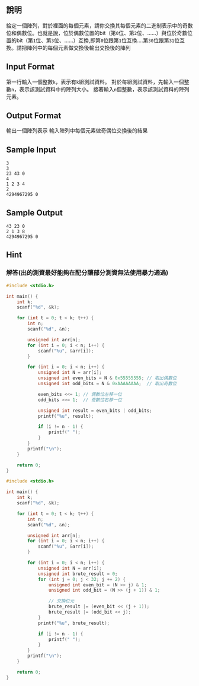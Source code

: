 ## 說明 ##

給定一個陣列，對於裡面的每個元素，請你交換其每個元素的二進制表示中的奇數位和偶數位。也就是說，位於偶數位置的bit（第`0`位、第`2`位、……）與位於奇數位置的bit（第`1`位、第`3`位、……）互換,即第`0`位跟第`1`位互換....第`30`位跟第`31`位互換。請把陣列中的每個元素做交換後輸出交換後的陣列 

## Input Format ##
第一行輸入一個整數`k`，表示有`k`組測試資料。
對於每組測試資料，先輸入一個整數`n`，表示該測試資料中的陣列大小。
接著輸入`n`個整數，表示該測試資料的陣列元素。

## Output Format ##

輸出一個陣列表示 輸入陣列中每個元素做奇偶位交換後的結果

## Sample Input ##
```
3
3
23 43 0
4
1 2 3 4
2
4294967295 0
```

## Sample Output ##
```
43 23 0
2 1 3 8
4294967295 0
```

## Hint ##

### 解答(出的測資最好能夠在配分讓部分測資無法使用暴力通過)
```c
#include <stdio.h>

int main() {
    int k;
    scanf("%d", &k);

    for (int t = 0; t < k; t++) {
        int n;
        scanf("%d", &n);

        unsigned int arr[n];
        for (int i = 0; i < n; i++) {
            scanf("%u", &arr[i]);
        }

        for (int i = 0; i < n; i++) {
            unsigned int N = arr[i];
            unsigned int even_bits = N & 0x55555555; // 取出偶數位
            unsigned int odd_bits = N & 0xAAAAAAAA;  // 取出奇數位

            even_bits <<= 1; // 偶數位左移一位
            odd_bits >>= 1;  // 奇數位右移一位

            unsigned int result = even_bits | odd_bits;
            printf("%u", result);

            if (i != n - 1) {
                printf(" ");
            }
        }
        printf("\n");
    }

    return 0;
}
```
```c
#include <stdio.h>

int main() {
    int k;
    scanf("%d", &k);

    for (int t = 0; t < k; t++) {  
        int n;
        scanf("%d", &n);

        unsigned int arr[n];
        for (int i = 0; i < n; i++) {
            scanf("%u", &arr[i]);
        }

        for (int i = 0; i < n; i++) {
            unsigned int N = arr[i];     
            unsigned int brute_result = 0;
            for (int j = 0; j < 32; j += 2) {
                unsigned int even_bit = (N >> j) & 1;      
                unsigned int odd_bit = (N >> (j + 1)) & 1; 

                // 交換位元
                brute_result |= (even_bit << (j + 1)); 
                brute_result |= (odd_bit << j);       
            }
            printf("%u", brute_result);

            if (i != n - 1) {
                printf(" ");
            }
        }
        printf("\n");
    }

    return 0;
}

```


